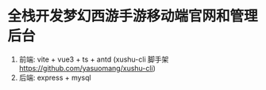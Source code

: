 # 全栈开发梦幻西游手游移动端官网和管理后台
1. 前端: vite + vue3 + ts + antd  (xushu-cli 脚手架 https://github.com/yasuomang/xushu-cli)
2. 后端: express + mysql

